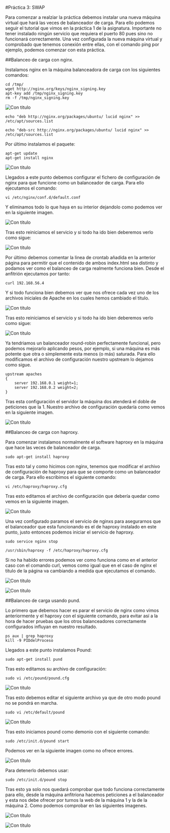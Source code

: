 #Práctica 3: SWAP 



Para comenzar a realziar la práctica debemos instalar una nueva máquina virtual que hará las veces de balanceador de carga. Para ello podemos seguir el tutorial que vimos en la práctica 1 de la asignatura. Importante no tener instalado ningún servicio que requiera el puerto 80 pues sino no funcionará correctamente. Una vez configurada la nueva máquina virtual y comprobado que tenemos conexión entre ellas, con el comando ping por ejemplo, podemos comenzar con esta práctica. 

##Balanceo de carga con nginx. 

Instalamos nginx en la máquina balanceadora de carga con los siguientes comandos:

    cd /tmp/
    wget http://nginx.org/keys/nginx_signing.key 
    apt-key add /tmp/nginx_signing.key
    rm -f /tmp/nginx_signing.key

![Con titulo](https://github.com/joseangeldiazg/SWAP_ugr/blob/master/pantallazosSWAP3/nginx1.png "Instalación nginx 1")


    echo "deb http://nginx.org/packages/ubuntu/ lucid nginx" >> /etc/apt/sources.list

    echo "deb-src http://nginx.org/packages/ubuntu/ lucid nginx" >> /etc/apt/sources.list

Por último instalamos el paquete:

    apt-get update 
    apt-get install nginx

![Con titulo](https://github.com/joseangeldiazg/SWAP_ugr/blob/master/pantallazosSWAP3/nginx2.png "Instalación nginx 2")

Llegados a este punto debemos configurar el fichero de configuración de nginx para que funcione como un balanceador de carga. Para ello ejecutamos el comando:

    vi /etc/nginx/conf.d/default.conf

Y eliminamos todo lo que haya en su interior dejandolo como podemos ver en la siguiente imagen. 


![Con titulo](https://github.com/joseangeldiazg/SWAP_ugr/blob/master/pantallazosSWAP3/nginx3.png "Configuración final nginx")

Tras esto reiniciamos el servicio y si todo ha ido bien deberemos verlo como sigue:

![Con titulo](https://github.com/joseangeldiazg/SWAP_ugr/blob/master/pantallazosSWAP3/nginx4.png "Configuración final nginx: reinicio")

Por último debemos comentar la linea de crontab añadida en la anterior página para permitir que el contenido de ambos index.html sea distinto y podamos ver como el balanceo de carga realmente funciona bien. Desde el anfitrión ejecutamos por tanto:

    curl 192.168.56.4

Y si todo funciona bien debemos ver que nos ofrece cada vez uno de los archivos iniciales de Apache en los cuales hemos cambiado el titulo. 

![Con titulo](https://github.com/joseangeldiazg/SWAP_ugr/blob/master/pantallazosSWAP3/nginx5.png "Comprobación nginx 1.")

Tras esto reiniciamos el servicio y si todo ha ido bien deberemos verlo como sigue:

![Con titulo](https://github.com/joseangeldiazg/SWAP_ugr/blob/master/pantallazosSWAP3/nginx6.png "Comprobación nginx 2.")


Ya tendriamos un balanceador round-robin perfectamente funcional, pero podemos mejorarlo aplicando pesos, por ejemplo, si una máquina es más potente que otra o simplemente esta menos (o más) saturada. Para ello modificamos el archivo de configuración nuestro upstream lo dejamos como sigue.

    upstream apaches 
    {
        server 192.168.0.1 weight=1;
        server 192.168.0.2 weight=2;
    }

Tras esta configuración el servidor la máquina dos atenderá el doble de peticiones que la 1. Nuestro archivo de configuración quedaría como vemos en la siguiente imagen. 

![Con titulo](https://github.com/joseangeldiazg/SWAP_ugr/blob/master/pantallazosSWAP3/nginx7.png "Configuración con pesos.")

##Balanceo de carga con haproxy. 

Para comenzar instalamos normalmente el software haproxy en la máquina que hace las veces de balanceador de carga. 

    sudo apt-get install haproxy

Tras esto tal y como hicimos con nginx, tenemos que modificar el archivo de configuración de haproxy para que se comporte como un balanceador de carga. Para ello escribimos el siguiente comando:

    vi /etc/haproxy/haproxy.cfg

Tras esto editamos el archivo de configuración que debería quedar como vemos en la siguiente imagen. 

![Con titulo](https://github.com/joseangeldiazg/SWAP_ugr/blob/master/pantallazosSWAP3/haproxy1.png "Configuración de haproxy.")


Una vez configurado paramos el servicio de nginxs para asegurarnos que el balanceador que esta funcionando es el de haproxy instalado en este punto, justo entonces podemos iniciar el servicio de haproxy. 

    sudo service nginx stop

    /usr/sbin/haproxy -f /etc/haproxy/haproxy.cfg

Si no ha habído errores podemos ver como funciona como en el anterior caso con el comando curl, vemos como igual que en el caso de nginx el titulo de la página va cambiando a medida que ejecutamos el comando. 

![Con titulo](https://github.com/joseangeldiazg/SWAP_ugr/blob/master/pantallazosSWAP3/haproxy2.png "Comprobación haproxy1.")

![Con titulo](https://github.com/joseangeldiazg/SWAP_ugr/blob/master/pantallazosSWAP3/haproxy3.png "Comprobación haproxy2.")



##Balanceo de carga usando pund. 

Lo primero que debemos hacer es parar el servicio de nginx como vimos anteriormente y el haproxy con el siguiente comando, para evitar así a la hora de hacer pruebas que los otros balanceadores correctamente configurados influyan en nuestro resultado. 

    ps aux | grep haproxy 
    kill -9 PIDdelProceso

Llegados a este punto instalamos Pound:

    sudo apt-get install pund 

Tras esto editamos su archivo de configuración:

    sudo vi /etc/pound/pound.cfg

![Con titulo](https://github.com/joseangeldiazg/SWAP_ugr/blob/master/pantallazosSWAP3/pound1.png "Archivo configuración pound.")


Tras esto debemos editar el siguiente archivo ya que de otro modo pound no se pondrá en marcha. 
    
    sudo vi /etc/default/pound 

![Con titulo](https://github.com/joseangeldiazg/SWAP_ugr/blob/master/pantallazosSWAP3/pound2.png "Archivo configuración pound. 2.")

Tras esto iniciamos pound como demonio con el siguiente comando:

    sudo /etc/init.d/pound start

Podemos ver en la siguiente imagen como no ofrece errores. 

![Con titulo](https://github.com/joseangeldiazg/SWAP_ugr/blob/master/pantallazosSWAP3/pound3.png "Puesta en marcha de pound.")

Para detenerlo debemos usar:

    sudo /etc/init.d/pound stop

Tras esto ya solo nos quedará comprobar que todo funciona correctamente para ello, desde la máquina anfitriona hacemos peticiones a el balanceador y esta nos debe ofrecer por turnos la web de la máquina 1 y la de la máquina 2. Como podemos comprobar en las siguientes imagenes. 


![Con titulo](https://github.com/joseangeldiazg/SWAP_ugr/blob/master/pantallazosSWAP3/pound4.png "Comprobación pound 1.")

![Con titulo](https://github.com/joseangeldiazg/SWAP_ugr/blob/master/pantallazosSWAP3/pound5.png "Comprobación pound 2.")







